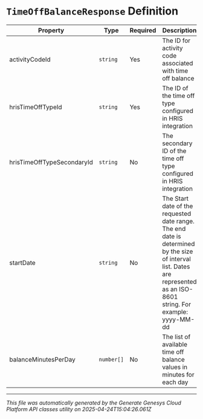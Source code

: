 # `TimeOffBalanceResponse` Definition

| Property | Type | Required | Description |
|----------|------|----------|-------------|
| activityCodeId | `string` | Yes | The ID for activity code associated with time off balance |
| hrisTimeOffTypeId | `string` | Yes | The ID of the time off type configured in HRIS integration |
| hrisTimeOffTypeSecondaryId | `string` | No | The secondary ID of the time off type configured in HRIS integration |
| startDate | `string` | No | The Start date of the requested date range. The end date is determined by the size of interval list. Dates are represented as an ISO-8601 string. For example: yyyy-MM-dd |
| balanceMinutesPerDay | `number[]` | No | The list of available time off balance values in minutes for each day |

---

*This file was automatically generated by the Generate Genesys Cloud Platform API classes utility on 2025-04-24T15:04:26.061Z*
